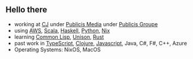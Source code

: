 ## Hello there

- working at [CJ](https://www.cj.com/) under [Publicis Media](https://www.publicisgroupe.com/en/services/services-publicis-media-en) under [Publicis Groupe](https://www.publicisgroupe.com/en/)
- using [AWS](https://aws.amazon.com/), [Scala](https://www.scala-lang.org/), [Haskell](https://www.haskell.org/), [Python](https://www.python.org/), [Nix](https://nixos.org/learn.html)
- learning [Common Lisp](https://common-lisp.net/), [Unison](https://www.unison-lang.org/), [Rust](https://www.rust-lang.org/)
- past work in [TypeScript](https://www.typescriptlang.org/), [Clojure](https://clojure.org/), [Javascript](https://www.javascript.com/), Java, C#, F#, C++, Azure
- Operating Systems: NixOS, MacOS
